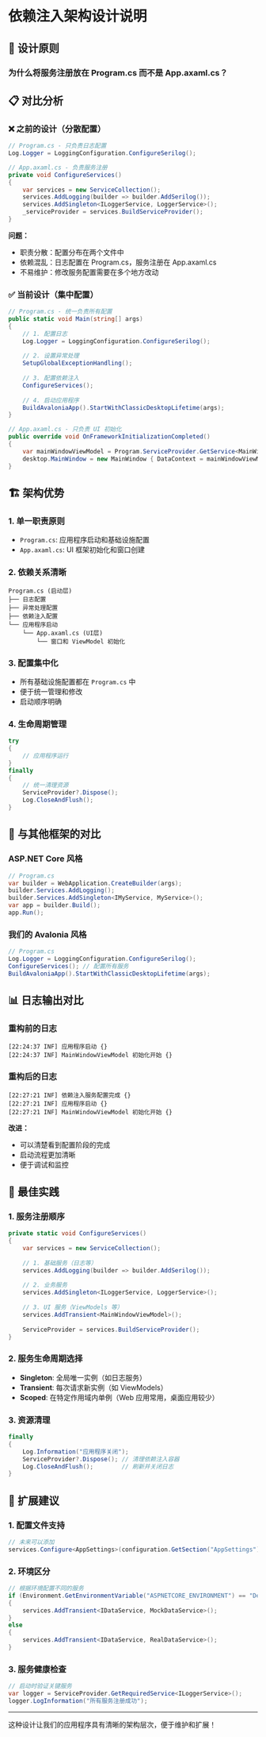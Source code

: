# 依赖注入架构设计说明

## 🎯 设计原则

### 为什么将服务注册放在 Program.cs 而不是 App.axaml.cs？

## 📋 对比分析

### ❌ 之前的设计（分散配置）

```csharp
// Program.cs - 只负责日志配置
Log.Logger = LoggingConfiguration.ConfigureSerilog();

// App.axaml.cs - 负责服务注册
private void ConfigureServices()
{
    var services = new ServiceCollection();
    services.AddLogging(builder => builder.AddSerilog());
    services.AddSingleton<ILoggerService, LoggerService>();
    _serviceProvider = services.BuildServiceProvider();
}
```

**问题：**
- 职责分散：配置分布在两个文件中
- 依赖混乱：日志配置在 Program.cs，服务注册在 App.axaml.cs
- 不易维护：修改服务配置需要在多个地方改动

### ✅ 当前设计（集中配置）

```csharp
// Program.cs - 统一负责所有配置
public static void Main(string[] args)
{
    // 1. 配置日志
    Log.Logger = LoggingConfiguration.ConfigureSerilog();
    
    // 2. 设置异常处理
    SetupGlobalExceptionHandling();
    
    // 3. 配置依赖注入
    ConfigureServices();
    
    // 4. 启动应用程序
    BuildAvaloniaApp().StartWithClassicDesktopLifetime(args);
}

// App.axaml.cs - 只负责 UI 初始化
public override void OnFrameworkInitializationCompleted()
{
    var mainWindowViewModel = Program.ServiceProvider.GetService<MainWindowViewModel>();
    desktop.MainWindow = new MainWindow { DataContext = mainWindowViewModel };
}
```

## 🏗️ 架构优势

### 1. **单一职责原则**
- `Program.cs`: 应用程序启动和基础设施配置
- `App.axaml.cs`: UI 框架初始化和窗口创建

### 2. **依赖关系清晰**
```
Program.cs (启动层)
├── 日志配置
├── 异常处理配置  
├── 依赖注入配置
└── 应用程序启动
    └── App.axaml.cs (UI层)
        └── 窗口和 ViewModel 初始化
```

### 3. **配置集中化**
- 所有基础设施配置都在 `Program.cs` 中
- 便于统一管理和修改
- 启动顺序明确

### 4. **生命周期管理**
```csharp
try
{
    // 应用程序运行
}
finally
{
    // 统一清理资源
    ServiceProvider?.Dispose();
    Log.CloseAndFlush();
}
```

## 🔄 与其他框架的对比

### ASP.NET Core 风格
```csharp
// Program.cs
var builder = WebApplication.CreateBuilder(args);
builder.Services.AddLogging();
builder.Services.AddSingleton<IMyService, MyService>();
var app = builder.Build();
app.Run();
```

### 我们的 Avalonia 风格
```csharp
// Program.cs
Log.Logger = LoggingConfiguration.ConfigureSerilog();
ConfigureServices(); // 配置所有服务
BuildAvaloniaApp().StartWithClassicDesktopLifetime(args);
```

## 📊 日志输出对比

### 重构前的日志
```log
[22:24:37 INF] 应用程序启动 {}
[22:24:37 INF] MainWindowViewModel 初始化开始 {}
```

### 重构后的日志
```log
[22:27:21 INF] 依赖注入服务配置完成 {}
[22:27:21 INF] 应用程序启动 {}
[22:27:21 INF] MainWindowViewModel 初始化开始 {}
```

**改进：**
- 可以清楚看到配置阶段的完成
- 启动流程更加清晰
- 便于调试和监控

## 🎨 最佳实践

### 1. **服务注册顺序**
```csharp
private static void ConfigureServices()
{
    var services = new ServiceCollection();
    
    // 1. 基础服务（日志等）
    services.AddLogging(builder => builder.AddSerilog());
    
    // 2. 业务服务
    services.AddSingleton<ILoggerService, LoggerService>();
    
    // 3. UI 服务（ViewModels 等）
    services.AddTransient<MainWindowViewModel>();
    
    ServiceProvider = services.BuildServiceProvider();
}
```

### 2. **服务生命周期选择**
- **Singleton**: 全局唯一实例（如日志服务）
- **Transient**: 每次请求新实例（如 ViewModels）
- **Scoped**: 在特定作用域内单例（Web 应用常用，桌面应用较少）

### 3. **资源清理**
```csharp
finally
{
    Log.Information("应用程序关闭");
    ServiceProvider?.Dispose(); // 清理依赖注入容器
    Log.CloseAndFlush();        // 刷新并关闭日志
}
```

## 🚀 扩展建议

### 1. **配置文件支持**
```csharp
// 未来可以添加
services.Configure<AppSettings>(configuration.GetSection("AppSettings"));
```

### 2. **环境区分**
```csharp
// 根据环境配置不同的服务
if (Environment.GetEnvironmentVariable("ASPNETCORE_ENVIRONMENT") == "Development")
{
    services.AddTransient<IDataService, MockDataService>();
}
else
{
    services.AddTransient<IDataService, RealDataService>();
}
```

### 3. **服务健康检查**
```csharp
// 启动时验证关键服务
var logger = ServiceProvider.GetRequiredService<ILoggerService>();
logger.LogInformation("所有服务注册成功");
```

---

这种设计让我们的应用程序具有清晰的架构层次，便于维护和扩展！
